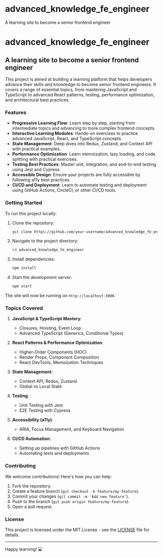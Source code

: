 # advanced_knowledge_fe_engineer
A learning site to become a senior frontend engineer
# advanced_knowledge_fe_engineer

## A learning site to become a senior frontend engineer

This project is aimed at building a learning platform that helps developers advance their skills and knowledge to become senior frontend engineers. It covers a range of essential topics, from mastering JavaScript and TypeScript to advanced React patterns, testing, performance optimization, and architectural best practices.

### Features
- **Progressive Learning Flow**: Learn step by step, starting from intermediate topics and advancing to more complex frontend concepts.
- **Interactive Learning Modules**: Hands-on exercises to practice advanced JavaScript, React, and TypeScript concepts.
- **State Management**: Deep dives into Redux, Zustand, and Context API with practical examples.
- **Performance Optimization**: Learn memoization, lazy loading, and code splitting with practical exercises.
- **Testing Best Practices**: Master unit, integration, and end-to-end testing using Jest and Cypress.
- **Accessible Design**: Ensure your projects are fully accessible by following a11y best practices.
- **CI/CD and Deployment**: Learn to automate testing and deployment using GitHub Actions, CircleCI, or other CI/CD tools.

### Getting Started

To run this project locally:

1. Clone the repository:

    ```bash
    git clone https://github.com/your-username/advanced_knowledge_fe_engineer.git
    ```

2. Navigate to the project directory:

    ```bash
    cd advanced_knowledge_fe_engineer
    ```

3. Install dependencies:

    ```bash
    npm install
    ```

4. Start the development server:

    ```bash
    npm start
    ```

The site will now be running on `http://localhost:3000`.

### Topics Covered

1. **JavaScript & TypeScript Mastery**:
   - Closures, Hoisting, Event Loop
   - Advanced TypeScript (Generics, Conditional Types)

2. **React Patterns & Performance Optimization**:
   - Higher-Order Components (HOC)
   - Render Props, Component Composition
   - React DevTools, Memoization Techniques

3. **State Management**:
   - Context API, Redux, Zustand
   - Global vs Local State

4. **Testing**:
   - Unit Testing with Jest
   - E2E Testing with Cypress

5. **Accessibility (a11y)**:
   - ARIA, Focus Management, and Keyboard Navigation

6. **CI/CD Automation**:
   - Setting up pipelines with GitHub Actions
   - Automating tests and deployments

### Contributing

We welcome contributions! Here's how you can help:

1. Fork the repository.
2. Create a feature branch (`git checkout -b feature/my-feature`).
3. Commit your changes (`git commit -m 'Add new feature'`).
4. Push to the branch (`git push origin feature/my-feature`).
5. Open a pull request.

### License

This project is licensed under the MIT License - see the [LICENSE](LICENSE) file for details.

---

Happy learning! 💻
